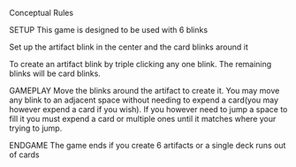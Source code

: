 Conceptual Rules

SETUP
This game is designed to be used with 6 blinks

Set up the artifact blink in the center and the card blinks around it

To create an artifact blink by triple clicking any one blink. The remaining blinks will be card blinks.

GAMEPLAY
Move the blinks around the artifact to create it. You may move any blink to an adjacent space without needing to expend a card(you may however expend a card if you wish). 
If you however need to jump a space to fill it you must expend a card or multiple ones until it matches where your trying to jump. 

ENDGAME
The game ends if you create 6 artifacts or a single deck runs out of cards
